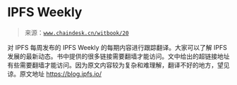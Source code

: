 # IPFS Weekly

> 来源：[`www.chaindesk.cn/witbook/20`](https://www.chaindesk.cn/witbook/20)

对 IPFS 每周发布的 IPFS Weekly 的每期内容进行跟踪翻译。大家可以了解 IPFS 发展的最新动态。书中提供的很多链接需要翻墙才能访问。文中给出的超链接地址有些需要翻墙才能访问。因为原文内容较为复杂和难理解，翻译不好的地方，望见谅。原文地址 https://blog.ipfs.io/